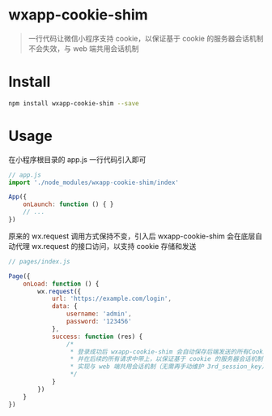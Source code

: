 # wxapp-cookie-shim
> 一行代码让微信小程序支持 cookie，以保证基于 cookie 的服务器会话机制不会失效，与 web 端共用会话机制

# Install

``` sh
npm install wxapp-cookie-shim --save
```

# Usage

在小程序根目录的 app.js 一行代码引入即可

``` js
// app.js
import './node_modules/wxapp-cookie-shim/index'

App({
    onLaunch: function () { }
    // ...
})
```

原来的 wx.request 调用方式保持不变，引入后 wxapp-cookie-shim 会在底层自动代理 wx.request 的接口访问，以支持 cookie 存储和发送

``` js
// pages/index.js

Page({
    onLoad: function () {
        wx.request({
            url: 'https://example.com/login',
            data: {
                username: 'admin',
                password: '123456'
            },
            success: function (res) {
                /*
                 * 登录成功后 wxapp-cookie-shim 会自动保存后端发送的所有Cookie（比如：SessionID）
                 * 并在后续的所有请求中带上，以保证基于 cookie 的服务器会话机制不会失效，
                 * 实现与 web 端共用会话机制（无需再手动维护 3rd_session_key） 
                 */
            }
        })
    }
})
```


